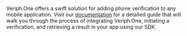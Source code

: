 Veriph.One offers a swift solution for adding phone verification to any mobile application. 
Visit our [documentation](https://developer.veriph.one/docs/ios/start) for a detailed guide that will walk you through the process of integrating Veriph.One, initiating a verification, and retrieving a result in your app using our SDK.
